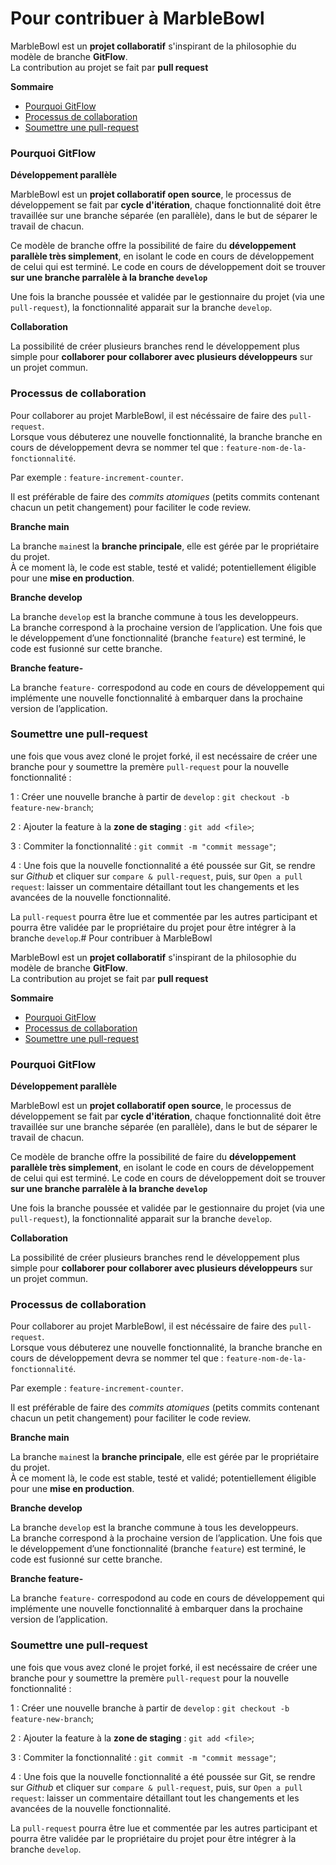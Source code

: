 # Pour contribuer à MarbleBowl

MarbleBowl est un **projet collaboratif** s'inspirant de la philosophie du modèle de branche **GitFlow**.  
La contribution au projet se fait par **pull request**

**Sommaire**

- [Pourquoi GitFlow](#pourquoi-gitflow)
- [Processus de collaboration](#processus-de-collaboration)
- [Soumettre une pull-request](#soumettre-une-pull-request)


### Pourquoi GitFlow

**Développement parallèle**

MarbleBowl est un **projet collaboratif open source**, le processus de développement se fait par **cycle d'itération**, chaque fonctionnalité doit être travaillée sur une branche séparée (en parallèle), dans le but de séparer le travail de chacun.

Ce modèle de branche offre la possibilité de faire du **développement parallèle très simplement**, en isolant le code en cours de développement de celui qui est terminé. Le code en cours de développement doit se trouver **sur une branche parralèle à la branche `develop`**

Une fois la branche poussée et validée par le gestionnaire du projet (via une `pull-request`), la fonctionnalité apparait sur la branche `develop`.

**Collaboration**

La possibilité de créer plusieurs branches rend le développement plus simple pour **collaborer pour collaborer avec plusieurs développeurs** sur un projet commun.

### Processus de collaboration

Pour collaborer au projet MarbleBowl, il est nécéssaire de faire des `pull-request`.   
Lorsque vous débuterez une nouvelle fonctionnalité, la branche branche en cours de développement devra se nommer tel que : `feature-nom-de-la-fonctionnalité`.

Par exemple : `feature-increment-counter`.

Il est préférable de faire des *commits atomiques* (petits commits contenant chacun un petit changement) pour faciliter le code review.

**Branche main**

La branche `main`est la **branche principale**, elle est gérée par le propriétaire du projet.   
À ce moment là, le code est stable, testé et validé; potentiellement éligible pour une **mise en production**.

**Branche develop**

La branche `develop` est la branche commune à tous les developpeurs.  
La branche correspond à la prochaine version de l’application. Une fois que le développement d’une fonctionnalité (branche `feature`) est terminé, le code est fusionné sur cette branche.

**Branche feature-**

La branche `feature-` correspodond au code en cours de développement qui implémente une nouvelle fonctionnalité à embarquer dans la prochaine version de l’application.

### Soumettre une pull-request

une fois que vous avez cloné le projet forké, il est necéssaire de créer une branche pour y soumettre la premère `pull-request` pour la nouvelle fonctionnalité :

1 : Créer une nouvelle branche à partir de `develop` :
`git checkout -b feature-new-branch`;

2 : Ajouter la feature à la **zone de staging** :
`git add <file>`;

3 : Commiter la fonctionnalité :
`git commit -m "commit message"`;

4 : Une fois que la nouvelle fonctionnalité a été poussée sur Git, se rendre sur *Github* et cliquer sur `compare & pull-request`,
puis, sur `Open a pull request`: laisser un commentaire détaillant tout les changements et les avancées de la nouvelle fonctionnalité.

La `pull-request` pourra être lue et commentée par les autres participant et pourra être validée par le propriétaire du projet pour être intégrer à la branche `develop`.# Pour contribuer à MarbleBowl

MarbleBowl est un **projet collaboratif** s'inspirant de la philosophie du modèle de branche **GitFlow**.  
La contribution au projet se fait par **pull request**

**Sommaire**

- [Pourquoi GitFlow](#pourquoi-gitflow)
- [Processus de collaboration](#processus-de-collaboration)
- [Soumettre une pull-request](#soumettre-une-pull-request)


### Pourquoi GitFlow

**Développement parallèle**

MarbleBowl est un **projet collaboratif open source**, le processus de développement se fait par **cycle d'itération**, chaque fonctionnalité doit être travaillée sur une branche séparée (en parallèle), dans le but de séparer le travail de chacun.

Ce modèle de branche offre la possibilité de faire du **développement parallèle très simplement**, en isolant le code en cours de développement de celui qui est terminé. Le code en cours de développement doit se trouver **sur une branche parralèle à la branche `develop`**

Une fois la branche poussée et validée par le gestionnaire du projet (via une `pull-request`), la fonctionnalité apparait sur la branche `develop`.

**Collaboration**

La possibilité de créer plusieurs branches rend le développement plus simple pour **collaborer pour collaborer avec plusieurs développeurs** sur un projet commun.

### Processus de collaboration

Pour collaborer au projet MarbleBowl, il est nécéssaire de faire des `pull-request`.   
Lorsque vous débuterez une nouvelle fonctionnalité, la branche branche en cours de développement devra se nommer tel que : `feature-nom-de-la-fonctionnalité`.

Par exemple : `feature-increment-counter`.

Il est préférable de faire des *commits atomiques* (petits commits contenant chacun un petit changement) pour faciliter le code review.

**Branche main**

La branche `main`est la **branche principale**, elle est gérée par le propriétaire du projet.   
À ce moment là, le code est stable, testé et validé; potentiellement éligible pour une **mise en production**.

**Branche develop**

La branche `develop` est la branche commune à tous les developpeurs.  
La branche correspond à la prochaine version de l’application. Une fois que le développement d’une fonctionnalité (branche `feature`) est terminé, le code est fusionné sur cette branche.

**Branche feature-**

La branche `feature-` correspodond au code en cours de développement qui implémente une nouvelle fonctionnalité à embarquer dans la prochaine version de l’application.

### Soumettre une pull-request

une fois que vous avez cloné le projet forké, il est necéssaire de créer une branche pour y soumettre la premère `pull-request` pour la nouvelle fonctionnalité :

1 : Créer une nouvelle branche à partir de `develop` :
`git checkout -b feature-new-branch`;

2 : Ajouter la feature à la **zone de staging** :
`git add <file>`;

3 : Commiter la fonctionnalité :
`git commit -m "commit message"`;

4 : Une fois que la nouvelle fonctionnalité a été poussée sur Git, se rendre sur *Github* et cliquer sur `compare & pull-request`,
puis, sur `Open a pull request`: laisser un commentaire détaillant tout les changements et les avancées de la nouvelle fonctionnalité.

La `pull-request` pourra être lue et commentée par les autres participant et pourra être validée par le propriétaire du projet pour être intégrer à la branche `develop`.
